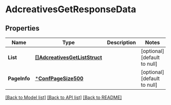 # AdcreativesGetResponseData

## Properties
Name | Type | Description | Notes
------------ | ------------- | ------------- | -------------
**List** | [**[]AdcreativesGetListStruct**](AdcreativesGetListStruct.md) |  | [optional] [default to null]
**PageInfo** | [***ConfPageSize500**](conf_page_size_500.md) |  | [optional] [default to null]

[[Back to Model list]](../README.md#documentation-for-models) [[Back to API list]](../README.md#documentation-for-api-endpoints) [[Back to README]](../README.md)



